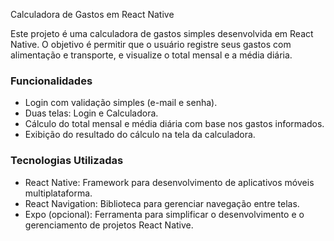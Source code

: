  Calculadora de Gastos em React Native

Este projeto é uma calculadora de gastos simples desenvolvida em React Native. O objetivo é permitir que o usuário registre seus gastos com alimentação e transporte, e visualize o total mensal e a média diária.

### Funcionalidades

* Login com validação simples (e-mail e senha).
* Duas telas: Login e Calculadora.
* Cálculo do total mensal e média diária com base nos gastos informados.
* Exibição do resultado do cálculo na tela da calculadora.

### Tecnologias Utilizadas

* React Native: Framework para desenvolvimento de aplicativos móveis multiplataforma.
* React Navigation: Biblioteca para gerenciar navegação entre telas.
* Expo (opcional): Ferramenta para simplificar o desenvolvimento e o gerenciamento de projetos React Native.


